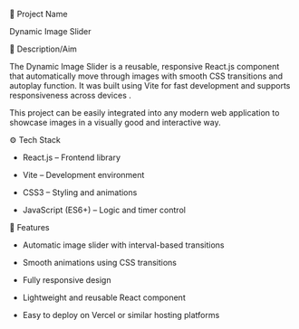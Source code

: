 📌 Project Name

Dynamic Image Slider

 📖 Description/Aim

The Dynamic Image Slider is a reusable, responsive React.js component that automatically move through images with smooth CSS transitions and autoplay function. It was built using Vite for fast development and supports responsiveness across devices .

This project can be easily integrated into any modern web application to showcase images in a visually good and interactive way.


⚙️ Tech Stack

  * React.js – Frontend library
  
  * Vite – Development environment
  
  * CSS3 – Styling and animations
  
  * JavaScript (ES6+) – Logic and timer control
  

 🚀 Features

  * Automatic image slider with interval-based transitions

  * Smooth animations using CSS transitions

  * Fully responsive design 

  * Lightweight and reusable React component

  * Easy to deploy on Vercel or similar hosting platforms
